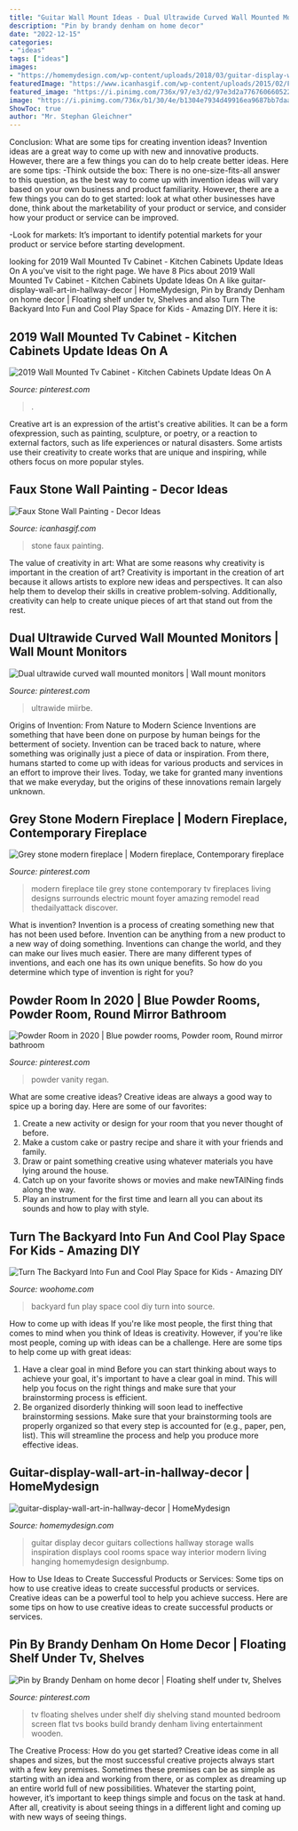 ```yaml
---
title: "Guitar Wall Mount Ideas - Dual Ultrawide Curved Wall Mounted Monitors"
description: "Pin by brandy denham on home decor"
date: "2022-12-15"
categories:
- "ideas"
tags: ["ideas"]
images:
- "https://homemydesign.com/wp-content/uploads/2018/03/guitar-display-wall-art-in-hallway-decor.jpg"
featuredImage: "https://www.icanhasgif.com/wp-content/uploads/2015/02/Faux-Stone-Wall-Painting.jpg"
featured_image: "https://i.pinimg.com/736x/97/e3/d2/97e3d2a776760660522b0b0a3808138e.jpg"
image: "https://i.pinimg.com/736x/b1/30/4e/b1304e7934d49916ea9687bb7daa93c4--modern-fireplaces.jpg"
ShowToc: true
author: "Mr. Stephan Gleichner"
---
```



Conclusion: What are some tips for creating invention ideas?
Invention ideas are a great way to come up with new and innovative products. However, there are a few things you can do to help create better ideas. Here are some tips:
-Think outside the box: There is no one-size-fits-all answer to this question, as the best way to come up with invention ideas will vary based on your own business and product familiarity. However, there are a few things you can do to get started: look at what other businesses have done, think about the marketability of your product or service, and consider how your product or service can be improved.

-Look for markets: It’s important to identify potential markets for your product or service before starting development.

	

		
looking for 2019 Wall Mounted Tv Cabinet - Kitchen Cabinets Update Ideas On A you've visit to the right page. We have 8 Pics about 2019 Wall Mounted Tv Cabinet - Kitchen Cabinets Update Ideas On A like guitar-display-wall-art-in-hallway-decor | HomeMydesign, Pin by Brandy Denham on home decor | Floating shelf under tv, Shelves and also Turn The Backyard Into Fun and Cool Play Space for Kids - Amazing DIY. Here it is:
		
    
## 2019 Wall Mounted Tv Cabinet - Kitchen Cabinets Update Ideas On A

<img loading=lazy src="https://i.pinimg.com/736x/a9/22/a2/a922a20a310865d7bd9ffaa0b77a04e7.jpg" onerror="this.onerror=null;this.src='https://tse1.mm.bing.net/th?id=OIP.FCrxkUZ2mfIbIAioSyASoQHaJ3&amp;pid=15.1';" alt="2019 Wall Mounted Tv Cabinet - Kitchen Cabinets Update Ideas On A">

_Source: pinterest.com_

>. 

	

Creative art is an expression of the artist's creative abilities. It can be a form ofexpression, such as painting, sculpture, or poetry, or a reaction to external factors, such as life experiences or natural disasters. Some artists use their creativity to create works that are unique and inspiring, while others focus on more popular styles.

    
## Faux Stone Wall Painting - Decor Ideas

<img loading=lazy src="https://www.icanhasgif.com/wp-content/uploads/2015/02/Faux-Stone-Wall-Painting.jpg" onerror="this.onerror=null;this.src='https://tse3.mm.bing.net/th?id=OIP.zSTmV7Nwm9AKjhWqr40nXQHaJ3&amp;pid=15.1';" alt="Faux Stone Wall Painting - Decor Ideas">

_Source: icanhasgif.com_

>stone faux painting. 

	

The value of creativity in art: What are some reasons why creativity is important in the creation of art?
Creativity is important in the creation of art because it allows artists to explore new ideas and perspectives. It can also help them to develop their skills in creative problem-solving. Additionally, creativity can help to create unique pieces of art that stand out from the rest.

    
## Dual Ultrawide Curved Wall Mounted Monitors | Wall Mount Monitors

<img loading=lazy src="https://i.pinimg.com/736x/dc/17/f2/dc17f2ebce5245282dd55c7faf29cf2d.jpg" onerror="this.onerror=null;this.src='https://tse2.mm.bing.net/th?id=OIP.E9Ga3VgXFPdIikCWYgpZXgHaJ3&amp;pid=15.1';" alt="Dual ultrawide curved wall mounted monitors | Wall mount monitors">

_Source: pinterest.com_

>ultrawide miirbe. 

	

Origins of Invention: From Nature to Modern Science
Inventions are something that have been done on purpose by human beings for the betterment of society. Invention can be traced back to nature, where something was originally just a piece of data or inspiration. From there, humans started to come up with ideas for various products and services in an effort to improve their lives. Today, we take for granted many inventions that we make everyday, but the origins of these innovations remain largely unknown.

    
## Grey Stone Modern Fireplace | Modern Fireplace, Contemporary Fireplace

<img loading=lazy src="https://i.pinimg.com/736x/b1/30/4e/b1304e7934d49916ea9687bb7daa93c4--modern-fireplaces.jpg" onerror="this.onerror=null;this.src='https://tse1.mm.bing.net/th?id=OIP.7_bpB-KEVznujR0t8rLLIQHaLJ&amp;pid=15.1';" alt="Grey stone modern fireplace | Modern fireplace, Contemporary fireplace">

_Source: pinterest.com_

>modern fireplace tile grey stone contemporary tv fireplaces living designs surrounds electric mount foyer amazing remodel read thedailyattack discover. 

	

What is invention?
Invention is a process of creating something new that has not been used before. Invention can be anything from a new product to a new way of doing something. Inventions can change the world, and they can make our lives much easier. There are many different types of inventions, and each one has its own unique benefits. So how do you determine which type of invention is right for you?

    
## Powder Room In 2020 | Blue Powder Rooms, Powder Room, Round Mirror Bathroom

<img loading=lazy src="https://i.pinimg.com/736x/97/e3/d2/97e3d2a776760660522b0b0a3808138e.jpg" onerror="this.onerror=null;this.src='https://tse2.mm.bing.net/th?id=OIP.0uhdoDWvtGLq_6vS2kcbUAHaKj&amp;pid=15.1';" alt="Powder Room in 2020 | Blue powder rooms, Powder room, Round mirror bathroom">

_Source: pinterest.com_

>powder vanity regan. 

	

What are some creative ideas?
Creative ideas are always a good way to spice up a boring day. Here are some of our favorites: 
1. Create a new activity or design for your room that you never thought of before. 
2. Make a custom cake or pastry recipe and share it with your friends and family. 
3. Draw or paint something creative using whatever materials you have lying around the house. 
4. Catch up on your favorite shows or movies and make newTAINing finds along the way. 
5. Play an instrument for the first time and learn all you can about its sounds and how to play with style.

    
## Turn The Backyard Into Fun And Cool Play Space For Kids - Amazing DIY

<img loading=lazy src="https://www.woohome.com/wp-content/uploads/2016/04/kids-backyard-playground-3_2.jpg" onerror="this.onerror=null;this.src='https://tse4.mm.bing.net/th?id=OIP.3c7NNzclxGJIe4HnsDbfFAHaJ4&amp;pid=15.1';" alt="Turn The Backyard Into Fun and Cool Play Space for Kids - Amazing DIY">

_Source: woohome.com_

>backyard fun play space cool diy turn into source. 

	

How to come up with ideas
If you're like most people, the first thing that comes to mind when you think of Ideas is creativity. However, if you're like most people, coming up with ideas can be a challenge. 
Here are some tips to help come up with great ideas: 
1. Have a clear goal in mind 
Before you can start thinking about ways to achieve your goal, it's important to have a clear goal in mind. This will help you focus on the right things and make sure that your brainstorming process is efficient. 
2. Be organized 
 disorderly thinking will soon lead to ineffective brainstorming sessions. Make sure that your brainstorming tools are properly organized so that every step is accounted for (e.g., paper, pen, list). This will streamline the process and help you produce more effective ideas. 

    
## Guitar-display-wall-art-in-hallway-decor | HomeMydesign

<img loading=lazy src="https://homemydesign.com/wp-content/uploads/2018/03/guitar-display-wall-art-in-hallway-decor.jpg" onerror="this.onerror=null;this.src='https://tse2.mm.bing.net/th?id=OIP.u7TACQAcQK2hxWrxOrZasAHaJ1&amp;pid=15.1';" alt="guitar-display-wall-art-in-hallway-decor | HomeMydesign">

_Source: homemydesign.com_

>guitar display decor guitars collections hallway storage walls inspiration displays cool rooms space way interior modern living hanging homemydesign designbump. 

	

How to Use Ideas to Create Successful Products or Services: Some tips on how to use creative ideas to create successful products or services.
Creative ideas can be a powerful tool to help you achieve success. Here are some tips on how to use creative ideas to create successful products or services.

    
## Pin By Brandy Denham On Home Decor | Floating Shelf Under Tv, Shelves

<img loading=lazy src="https://i.pinimg.com/736x/70/d5/25/70d525ad1f88b310e60012d70c4d4d1e--tv-shelving-shelving-ideas.jpg" onerror="this.onerror=null;this.src='https://tse2.mm.bing.net/th?id=OIP.w1qCk7DxOKq0BC4zOC3TOAHaJ6&amp;pid=15.1';" alt="Pin by Brandy Denham on home decor | Floating shelf under tv, Shelves">

_Source: pinterest.com_

>tv floating shelves under shelf diy shelving stand mounted bedroom screen flat tvs books build brandy denham living entertainment wooden. 

	

The Creative Process: How do you get started?
Creative ideas come in all shapes and sizes, but the most successful creative projects always start with a few key premises. Sometimes these premises can be as simple as starting with an idea and working from there, or as complex as dreaming up an entire world full of new possibilities. Whatever the starting point, however, it’s important to keep things simple and focus on the task at hand. After all, creativity is about seeing things in a different light and coming up with new ways of seeing things.

